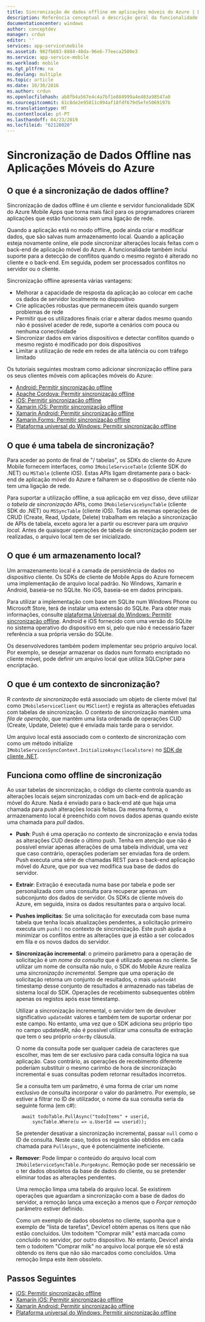 ```yaml
---
title: Sincronização de dados offline em aplicações móveis do Azure | Documentos da Microsoft
description: Referência conceptual e descrição geral da funcionalidade de sincronização de dados offline para aplicações móveis do Azure
documentationcenter: windows
author: conceptdev
manager: crdun
editor: ''
services: app-service\mobile
ms.assetid: 982fb683-8884-40da-96e6-77eeca2500e3
ms.service: app-service-mobile
ms.workload: mobile
ms.tgt_pltfrm: na
ms.devlang: multiple
ms.topic: article
ms.date: 10/30/2016
ms.author: crdun
ms.openlocfilehash: ab8fb4a567e4c4a7bf1e884999a4e403a98547a0
ms.sourcegitcommit: 61c8de2e95011c094af18fdf679d5efe5069197b
ms.translationtype: MT
ms.contentlocale: pt-PT
ms.lasthandoff: 04/23/2019
ms.locfileid: "62128020"
---
```

# <a name="offline-data-sync-in-azure-mobile-apps"></a>Sincronização de Dados Offline nas Aplicações Móveis do Azure
## <a name="what-is-offline-data-sync"></a>O que é a sincronização de dados offline?
Sincronização de dados offline é um cliente e servidor funcionalidade SDK do Azure Mobile Apps que torna mais fácil para os programadores criarem aplicações que estão funcionais sem uma ligação de rede.

Quando a aplicação está no modo offline, pode ainda criar e modificar dados, que são salvas num armazenamento local. Quando a aplicação esteja novamente online, ele pode sincronizar alterações locais feitas com o back-end de aplicação móvel do Azure. A funcionalidade também inclui suporte para a detecção de conflitos quando o mesmo registo é alterado no cliente e o back-end. Em seguida, podem ser processados conflitos no servidor ou o cliente.

Sincronização offline apresenta várias vantagens:

* Melhorar a capacidade de resposta da aplicação ao colocar em cache os dados de servidor localmente no dispositivo
* Crie aplicações robustas que permanecem úteis quando surgem problemas de rede
* Permitir que os utilizadores finais criar e alterar dados mesmo quando não é possível aceder de rede, suporte a cenários com pouca ou nenhuma conectividade
* Sincronizar dados em vários dispositivos e detectar conflitos quando o mesmo registo é modificado por dois dispositivos
* Limitar a utilização de rede em redes de alta latência ou com tráfego limitado

Os tutoriais seguintes mostram como adicionar sincronização offline para os seus clientes móveis com aplicações móveis do Azure:

* [Android: Permitir sincronização offline]
* [Apache Cordova: Permitir sincronização offline](app-service-mobile-cordova-get-started-offline-data.md)
* [iOS: Permitir sincronização offline]
* [Xamarin iOS: Permitir sincronização offline]
* [Xamarin Android: Permitir sincronização offline]
* [Xamarin.Forms: Permitir sincronização offline](app-service-mobile-xamarin-forms-get-started-offline-data.md)
* [Plataforma universal do Windows: Permitir sincronização offline]

## <a name="what-is-a-sync-table"></a>O que é uma tabela de sincronização?
Para aceder ao ponto de final de "/ tabelas", os SDKs do cliente do Azure Mobile fornecem interfaces, como `IMobileServiceTable` (cliente SDK do .NET) ou `MSTable` (cliente iOS). Estas APIs ligam diretamente para o back-end de aplicação móvel do Azure e falharem se o dispositivo de cliente não tem uma ligação de rede.

Para suportar a utilização offline, a sua aplicação em vez disso, deve utilizar o *tabela de sincronização* APIs, como `IMobileServiceSyncTable` (cliente SDK do .NET) ou `MSSyncTable` (cliente iOS). Todas as mesmas operações de CRUD (Create, Read, Update, Delete) trabalham em relação a sincronização de APIs de tabela, exceto agora ler a partir ou escrever para um *arquivo local*. Antes de quaisquer operações de tabela de sincronização podem ser realizadas, o arquivo local tem de ser inicializado.

## <a name="what-is-a-local-store"></a>O que é um armazenamento local?
Um armazenamento local é a camada de persistência de dados no dispositivo cliente. Os SDKs de cliente de Mobile Apps do Azure fornecem uma implementação de arquivo local padrão. No Windows, Xamarin e Android, baseia-se no SQLite. No iOS, baseia-se em dados principais.

Para utilizar a implementação com base em SQLite num Windows Phone ou Microsoft Store, terá de instalar uma extensão do SQLite. Para obter mais informações, consulte [plataforma Universal do Windows: Permitir sincronização offline]. Android e iOS fornecido com uma versão do SQLite no sistema operativo do dispositivo em si, pelo que não é necessário fazer referência a sua própria versão do SQLite.

Os desenvolvedores também podem implementar seu próprio arquivo local. Por exemplo, se desejar armazenar os dados num formato encriptado no cliente móvel, pode definir um arquivo local que utiliza SQLCipher para encriptação.

## <a name="what-is-a-sync-context"></a>O que é um contexto de sincronização?
R *contexto de sincronização* está associado um objeto de cliente móvel (tal como `IMobileServiceClient` ou `MSClient`) e regista as alterações efetuadas com tabelas de sincronização. O contexto de sincronização mantém uma *fila de operação*, que mantém uma lista ordenada de operações CUD (Create, Update, Delete) que é enviada mais tarde para o servidor.

Um arquivo local está associado com o contexto de sincronização com como um método initialize `IMobileServicesSyncContext.InitializeAsync(localstore)` no [SDK de cliente .NET].

## <a name="how-sync-works"></a>Funciona como offline de sincronização
Ao usar tabelas de sincronização, o código do cliente controla quando as alterações locais sejam sincronizadas com um back-end de aplicação móvel do Azure. Nada é enviado para o back-end até que haja uma chamada para *push* alterações locais feitas. Da mesma forma, o armazenamento local é preenchido com novos dados apenas quando existe uma chamada para *pull* dados.

* **Push**: Push é uma operação no contexto de sincronização e envia todas as alterações CUD desde o último push. Tenha em atenção que não é possível enviar apenas alterações de uma tabela individual, uma vez que caso contrário, operações poderiam ser enviadas fora de ordem. Push executa uma série de chamadas REST para o back-end aplicação móvel do Azure, que por sua vez modifica sua base de dados do servidor.
* **Extrair**: Extração é executada numa base por tabela e pode ser personalizada com uma consulta para recuperar apenas um subconjunto dos dados de servidor. Os SDKs de cliente móveis do Azure, em seguida, insira os dados resultantes para o arquivo local.
* **Pushes implícitas**: Se uma solicitação for executada com base numa tabela que tenha locais atualizações pendentes, a solicitação primeiro executa um `push()` no contexto de sincronização. Este push ajuda a minimizar os conflitos entre as alterações que já estão a ser colocados em fila e os novos dados do servidor.
* **Sincronização incremental**: o primeiro parâmetro para a operação de solicitação é um *nome da consulta* que é utilizado apenas no cliente. Se utilizar um nome de consulta não nulo, o SDK do Mobile Azure realiza uma *sincronização incremental*. Sempre que uma operação de solicitação retorna um conjunto de resultados, o mais `updatedAt` timestamp desse conjunto de resultados é armazenado nas tabelas de sistema local do SDK. Operações de recebimento subsequentes obtêm apenas os registos após esse timestamp.

  Utilizar a sincronização incremental, o servidor tem de devolver significativo `updatedAt` valores e também tem de suportar ordenar por este campo. No entanto, uma vez que o SDK adiciona seu próprio tipo no campo updatedAt, não é possível utilizar uma consulta de extração que tem o seu próprio `orderBy` cláusula.

  O nome da consulta pode ser qualquer cadeia de caracteres que escolher, mas tem de ser exclusivo para cada consulta lógica na sua aplicação.
  Caso contrário, as operações de recebimento diferente poderiam substituir o mesmo carimbo de hora de sincronização incremental e suas consultas podem retornar resultados incorretos.

  Se a consulta tem um parâmetro, é uma forma de criar um nome exclusivo de consulta incorporar o valor do parâmetro.
  Por exemplo, se estiver a filtrar no ID de utilizador, o nome da sua consulta seria da seguinte forma (em c#):

        await todoTable.PullAsync("todoItems" + userid,
            syncTable.Where(u => u.UserId == userid));

  Se pretender desativar a sincronização incremental, passar `null` como o ID de consulta. Neste caso, todos os registos são obtidos em cada chamada para `PullAsync`, que é potencialmente ineficiente.
* **Remover**: Pode limpar o conteúdo do arquivo local com `IMobileServiceSyncTable.PurgeAsync`.
  Remoção pode ser necessário se o ter dados obsoletos da base de dados do cliente, ou se pretender eliminar todas as alterações pendentes.

  Uma remoção limpa uma tabela do arquivo local. Se existirem operações que aguardam a sincronização com a base de dados do servidor, a remoção lança uma exceção a menos que o *Forçar remoção* parâmetro estiver definido.

  Como um exemplo de dados obsoletos no cliente, suponha que o exemplo de "lista de tarefas", Device1 obtém apenas os itens que não estão concluídos. Um todoitem "Comprar milk" está marcada como concluído no servidor, por outro dispositivo. No entanto, Device1 ainda tem o todoitem "Comprar milk" no arquivo local porque ele só está obtendo os itens que não são marcados como concluídos. Uma remoção limpa este item obsoleto.

## <a name="next-steps"></a>Passos Seguintes
* [iOS: Permitir sincronização offline]
* [Xamarin iOS: Permitir sincronização offline]
* [Xamarin Android: Permitir sincronização offline]
* [Plataforma universal do Windows: Permitir sincronização offline]

<!-- Links -->
[SDK de cliente .NET]: app-service-mobile-dotnet-how-to-use-client-library.md
[Android: Permitir sincronização offline]: app-service-mobile-android-get-started-offline-data.md
[iOS: Permitir sincronização offline]: app-service-mobile-ios-get-started-offline-data.md
[Xamarin iOS: Permitir sincronização offline]: app-service-mobile-xamarin-ios-get-started-offline-data.md
[Xamarin Android: Permitir sincronização offline]: app-service-mobile-xamarin-android-get-started-offline-data.md
[Plataforma universal do Windows: Permitir sincronização offline]: app-service-mobile-windows-store-dotnet-get-started-offline-data.md
